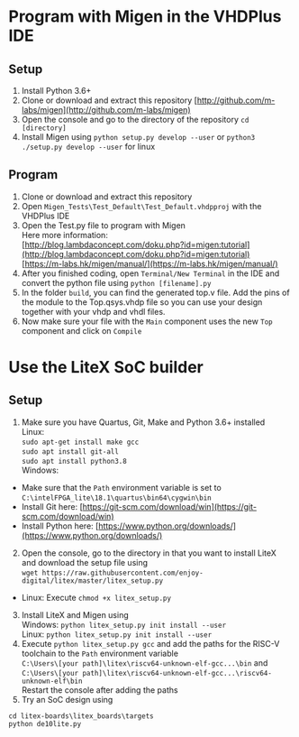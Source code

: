 # Program with Migen in the VHDPlus IDE

## Setup
1. Install Python 3.6+
2. Clone or download and extract this repository [http://github.com/m-labs/migen](http://github.com/m-labs/migen)
3. Open the console and go to the directory of the repository
```cd [directory]```
4. Install Migen using ```python setup.py develop --user``` or ```python3 ./setup.py develop --user``` for linux

## Program
1. Clone or download and extract this repository
2. Open ```Migen_Tests\Test_Default\Test_Default.vhdpproj``` with the VHDPlus IDE
3. Open the Test.py file to program with Migen <br/>
Here more information: <br/>
[http://blog.lambdaconcept.com/doku.php?id=migen:tutorial](http://blog.lambdaconcept.com/doku.php?id=migen:tutorial)<br/>
[https://m-labs.hk/migen/manual/](https://m-labs.hk/migen/manual/)
4. After you finished coding, open ```Terminal/New Terminal``` in the IDE and convert the python file using ```python [filename].py```
5. In the folder ```build```, you can find the generated top.v file. Add the pins of the module to the Top.qsys.vhdp file so you can use your design together with your vhdp and vhdl files.
6. Now make sure your file with the ```Main``` component uses the new ```Top``` component and click on ```Compile```

# Use the LiteX SoC builder

## Setup
1. Make sure you have Quartus, Git, Make and Python 3.6+ installed  <br/>
Linux: <br/>
```sudo apt-get install make gcc``` <br/>
```sudo apt install git-all``` <br/>
```sudo apt install python3.8``` <br/>
Windows:
- Make sure that the ```Path``` environment variable is set to ```C:\intelFPGA_lite\18.1\quartus\bin64\cygwin\bin``` 
- Install Git here: [https://git-scm.com/download/win](https://git-scm.com/download/win)
- Install Python here: [https://www.python.org/downloads/](https://www.python.org/downloads/)
2. Open the console, go to the directory in that you want to install LiteX and download the setup file using <br/>
```wget https://raw.githubusercontent.com/enjoy-digital/litex/master/litex_setup.py```
- Linux: Execute ```chmod +x litex_setup.py```
3. Install LiteX and Migen using <br/>
Windows: ```python litex_setup.py init install --user``` <br/>
Linux: ```python litex_setup.py init install --user```
4. Execute ```python litex_setup.py gcc``` and add the paths for the RISC-V toolchain to the ```Path``` environment variable <br/>
```C:\Users\[your path]\litex\riscv64-unknown-elf-gcc...\bin``` and <br/>
```C:\Users\[your path]\litex\riscv64-unknown-elf-gcc...\riscv64-unknown-elf\bin``` <br/>
Restart the console after adding the paths
5. Try an SoC design using
```
cd litex-boards\litex_boards\targets
python de10lite.py
```

